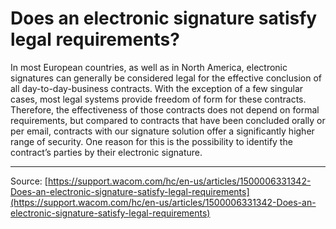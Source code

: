 # Does an electronic signature satisfy legal requirements?

In most European countries, as well as in North America, electronic signatures can generally be considered legal for the effective conclusion of all day-to-day-business contracts. With the exception of a few singular cases, most legal systems provide freedom of form for these contracts. Therefore, the effectiveness of those contracts does not depend on formal requirements, but compared to contracts that have been concluded orally or per email, contracts with our signature solution offer a significantly higher range of security. One reason for this is the possibility to identify the contract’s parties by their electronic signature.

---
Source: [https://support.wacom.com/hc/en-us/articles/1500006331342-Does-an-electronic-signature-satisfy-legal-requirements](https://support.wacom.com/hc/en-us/articles/1500006331342-Does-an-electronic-signature-satisfy-legal-requirements)
